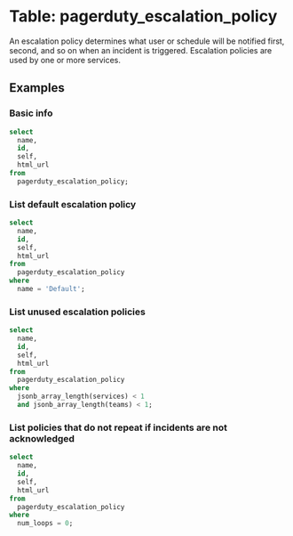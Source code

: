 # Table: pagerduty_escalation_policy

An escalation policy determines what user or schedule will be notified first, second, and so on when an incident is triggered. Escalation policies are used by one or more services.

## Examples

### Basic info

```sql
select
  name,
  id,
  self,
  html_url
from
  pagerduty_escalation_policy;
```

### List default escalation policy

```sql
select
  name,
  id,
  self,
  html_url
from
  pagerduty_escalation_policy
where
  name = 'Default';
```

### List unused escalation policies

```sql
select
  name,
  id,
  self,
  html_url
from
  pagerduty_escalation_policy
where
  jsonb_array_length(services) < 1
  and jsonb_array_length(teams) < 1;
```

### List policies that do not repeat if incidents are not acknowledged

```sql
select
  name,
  id,
  self,
  html_url
from
  pagerduty_escalation_policy
where
  num_loops = 0;
```
